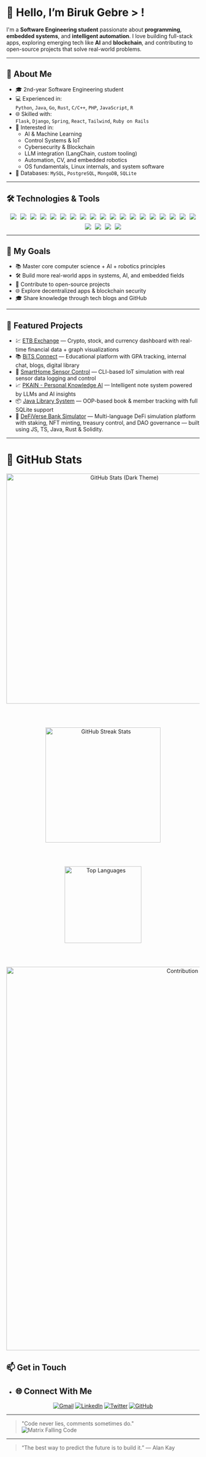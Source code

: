 # 👋 Hello, I’m Biruk Gebre > !

I'm a **Software Engineering student** passionate about **programming**, **embedded systems**, and **intelligent automation**. I love building full-stack apps, exploring emerging tech like **AI** and **blockchain**, and contributing to open-source projects that solve real-world problems.








---

## 🌱 About Me

- 🎓 2nd-year Software Engineering student  
- 💻 Experienced in:  
  `Python`, `Java`, `Go`, `Rust`, `C/C++`, `PHP`, `JavaScript`, `R`  
- 🌐 Skilled with:  
  `Flask`, `Django`, `Spring`, `React`, `Tailwind`, `Ruby on Rails`  
- 📡 Interested in:  
  - AI & Machine Learning  
  - Control Systems & IoT  
  - Cybersecurity & Blockchain  
  - LLM integration (LangChain, custom tooling)  
  - Automation, CV, and embedded robotics  
  - OS fundamentals, Linux internals, and system software  
- 🧠 Databases: `MySQL`, `PostgreSQL`, `MongoDB`, `SQLite`

---

## 🛠️ Technologies & Tools

<div align="center" style="display: flex; flex-wrap: wrap; justify-content: center; gap: 10px;">

<!-- Languages -->
<img src="https://img.shields.io/badge/-Python-3776AB?style=for-the-badge&logo=python" />
<img src="https://img.shields.io/badge/-Go-00ADD8?style=for-the-badge&logo=go" />
<img src="https://img.shields.io/badge/-Rust-000000?style=for-the-badge&logo=rust" />
<img src="https://img.shields.io/badge/-Java-007396?style=for-the-badge&logo=java" />
<img src="https://img.shields.io/badge/-JavaScript-F7DF1E?style=for-the-badge&logo=javascript&logoColor=black" />
<img src="https://img.shields.io/badge/-C-A8B9CC?style=for-the-badge&logo=c" />
<img src="https://img.shields.io/badge/-C++-00599C?style=for-the-badge&logo=c%2B%2B" />

<!-- Frameworks -->
<img src="https://img.shields.io/badge/-Flask-000000?style=for-the-badge&logo=flask" />
<img src="https://img.shields.io/badge/-Django-092E20?style=for-the-badge&logo=django" />
<img src="https://img.shields.io/badge/-React-61DAFB?style=for-the-badge&logo=react&logoColor=black" />
<img src="https://img.shields.io/badge/-Spring-6DB33F?style=for-the-badge&logo=spring" />
<img src="https://img.shields.io/badge/-TailwindCSS-38B2AC?style=for-the-badge&logo=tailwind-css" />

<!-- Databases -->
<img src="https://img.shields.io/badge/-MySQL-4479A1?style=for-the-badge&logo=mysql" />
<img src="https://img.shields.io/badge/-PostgreSQL-4169E1?style=for-the-badge&logo=postgresql" />
<img src="https://img.shields.io/badge/-MongoDB-47A248?style=for-the-badge&logo=mongodb" />
<img src="https://img.shields.io/badge/-SQLite-003B57?style=for-the-badge&logo=sqlite&logoColor=white" />

<!-- Embedded / AI -->
<img src="https://img.shields.io/badge/-Arduino-00979D?style=for-the-badge&logo=arduino" />
<img src="https://img.shields.io/badge/-ESP32-000000?style=for-the-badge&logo=esp8266" />
<img src="https://img.shields.io/badge/-LangChain-000000?style=for-the-badge&logo=python&logoColor=white" />
<img src="https://img.shields.io/badge/-Machine_Learning-FF6F61?style=for-the-badge&logo=tensorflow&logoColor=white" />
<img src="https://img.shields.io/badge/-Security-000000?style=for-the-badge&logo=securityscorecard" />
<img src="https://img.shields.io/badge/-Blockchain-315CF5?style=for-the-badge&logo=blockchain" />
<img src="https://img.shields.io/badge/-Android-3DDC84?style=for-the-badge&logo=android" />

</div>

---

## 🎯 My Goals

- 📚 Master core computer science + AI + robotics principles  
- 🛠️ Build more real-world apps in systems, AI, and embedded fields  
- 💬 Contribute to open-source projects  
- 🌐 Explore decentralized apps & blockchain security  
- 🎓 Share knowledge through tech blogs and GitHub

---

## 🚀 Featured Projects
  
- 💹 [ETB Exchange](https://github.com/birukG09/ETB-exchange-) — Crypto, stock, and currency dashboard with real-time financial data + graph visualizations  
- 📚 [BiTS Connect](https://github.com/birukG09/bits-connect) — Educational platform with GPA tracking, internal chat, blogs, digital library  
- 🤖 [SmartHome Sensor Control](https://github.com/birukG09/SmartHome-Sensor-Control-Logger) — CLI-based IoT simulation with real sensor data logging and control  
- 📈 [PKAIN - Personal Knowledge AI](https://github.com/birukG09/PKAIN) — Intelligent note system powered by LLMs and AI insights  
- 📦 [Java Library System](https://github.com/birukG09/Library-Management-System) — OOP-based book & member tracking with full SQLite support  
- 🏦 [DeFiVerse Bank Simulator](https://github.com/birukG09/DeFiVerse-Bank-Simulator-) — Multi-language DeFi simulation platform with staking, NFT minting, treasury control, and DAO governance — built using JS, TS, Java, Rust & Solidity.

---

# 🚀 GitHub Stats
<div align="center">

  <!-- GitHub Stats -->
  <img 
    src="https://github-readme-stats.vercel.app/api?username=birukG09&show_icons=true&theme=github_dark&hide_border=true" 
    alt="GitHub Stats (Dark Theme)" 
    width="600"
  />

  <br /><br />

  <!-- Streak Stats --->
  <img 
    src="https://github-readme-streak-stats.herokuapp.com?user=birukG09&theme=github-dark&hide_border=true&background=0D1117&stroke=00FF00&fire=00FF00&ring=00FF00&currStreakLabel=33FF33" 
    alt="GitHub Streak Stats" 
    height="300"
  />

  <br /><br />

  <!-- Top Languages -->
  <img 
    src="https://github-readme-stats.vercel.app/api/top-langs/?username=birukG09&layout=compact&theme=radical&bg_color=0D1117&title_color=33FF33&text_color=33FF33&icon_color=33FF33&border_color=0D1117&langs_count=10&hide_border=true" 
    alt="Top Languages" 
    height="200"
  />

  <br /><br />

  <!-- Contribution Graph -->
  <img 
    src="https://github-readme-activity-graph.vercel.app/graph?username=birukG09&theme=github-compact&area=true&hide_border=true&color=33FF33&line=33FF33&point=33FF33&bg_color=0D1117&custom_title=Contribution+Activity+Graph" 
    alt="Contribution Activity Graph" 
    width="1000"
  />

</div>



## 📫 Get in Touch

- ## 🌐 **Connect With Me**
<div align="center">

[![Gmail](https://img.shields.io/badge/-birukgebre277@gmail.com-D14836?style=for-the-badge&logo=gmail&logoColor=white)](mailto:birukgebre277@gmail.com)
[![LinkedIn](https://img.shields.io/badge/-LinkedIn-0077B5?style=for-the-badge&logo=linkedin&logoColor=white)](https://www.linkedin.com/in/biruk-gebre-230935238/)
[![Twitter](https://img.shields.io/badge/-Twitter-1DA1F2?style=for-the-badge&logo=twitter&logoColor=white)](https://twitter.com/BIRUKGEBRE52731)
[![GitHub](https://img.shields.io/badge/-GitHub-181717?style=for-the-badge&logo=github&logoColor=white)](https://github.com/birukG09)

</div>

---
> "Code never lies, comments sometimes do."    
> ![Matrix Falling Code](https://media.giphy.com/media/VbnUQpnihPSIgIXuZv/giphy.gif)


---

> “The best  way to predict the future is to build it.” — Alan Kay  

